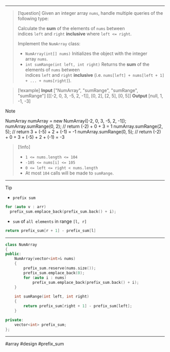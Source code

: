___

> [!question] 
> Given an integer array `nums`, handle multiple queries of the following type:
> 
> Calculate the **sum** of the elements of `nums` between indices `left` and `right` **inclusive** where `left <= right`.
> 
> Implement the `NumArray` class:
> - `NumArray(int[] nums)` Initializes the object with the integer array `nums`.
> - `int sumRange(int left, int right)` Returns the **sum** of the elements of `nums` between indices `left` and `right` **inclusive** (i.e. `nums[left] + nums[left + 1] + ... + nums[right]`). 

> [!example] 
> **Input**
["NumArray", "sumRange", "sumRange", "sumRange"]
[[[-2, 0, 3, -5, 2, -1]], [0, 2], [2, 5], [0, 5]]
**Output**
[null, 1, -1, -3]

> [!note] 
> NumArray numArray = new NumArray([-2, 0, 3, -5, 2, -1]);
numArray.sumRange(0, 2); // return (-2) + 0 + 3 = 1
numArray.sumRange(2, 5); // return 3 + (-5) + 2 + (-1) = -1
numArray.sumRange(0, 5); // return (-2) + 0 + 3 + (-5) + 2 + (-1) = -3 

> [!info] 
> - `1 <= nums.length <= 104`
> - `-105 <= nums[i] <= 105`
> - `0 <= left <= right < nums.length`
> - At most `104` calls will be made to `sumRange`. 

___

> [!tip] 
> - `prefix sum`
> ```cpp
> for (auto v : arr)
> 	prefix_sum.emplace_back(prefix_sum.back() + i);
> ```
> - `sum` of `all elements` in range `[l, r]`
> ```cpp
> return prefix_sum[r + 1] - prefix_sum[l]
> ```

___

```cpp
class NumArray 
{
public:
    NumArray(vector<int>& nums) 
    {
        prefix_sum.reserve(nums.size());
        prefix_sum.emplace_back(0);
        for (auto i : nums)
            prefix_sum.emplace_back(prefix_sum.back() + i);
    }
    
    int sumRange(int left, int right) 
    {
        return prefix_sum[right + 1] - prefix_sum[left];
    }

private:
    vector<int> prefix_sum;
}; 
```

___

#array #design #prefix_sum